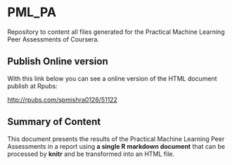 PML_PA
======

Repository to content all files generated for the Practical Machine Learning Peer Assessments of Coursera. 

## Publish Online version  
With this link below you can see a online version of the HTML document publish at Rpubs:

http://rpubs.com/spmishra0126/51122

## Summary of Content

This document presents the results of the Practical Machine Learning Peer Assessments in a report using **a single R markdown document** that can be processed by **knitr** and be transformed into an HTML file.

